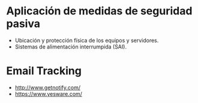 # Aplicación de medidas de seguridad pasiva
-  Ubicación y protección física de los equipos y servidores.
- Sistemas de alimentación interrumpida (SAI).

# Email Tracking
* http://www.getnotify.com/
* https://www.yesware.com/
